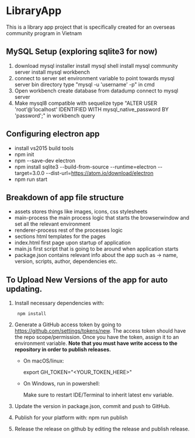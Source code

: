 # LibraryApp
This is a library app project that is specifically created for an overseas community program in Vietnam

## MySQL Setup (exploring sqlite3 for now)
1. download mysql installer
	install mysql shell
	install mysql community server
	install mysql workbench
2. connect to server
	set environment variable to point towards mysql server bin directory
	type "mysql -u 'username' -p" in cmd
3. Open workbench
	create database from datadump
	connect to mysql server
4. Make mysql8 compatible with sequelize
	type "ALTER USER 'root'@'localhost' IDENTIFIED WITH mysql_native_password BY 'password';" in workbench query

## Configuring electron app
- install vs2015 build tools
- npm init
- npm --save-dev electron
- npm install sqlite3 --build-from-source --runtime=electron --target=3.0.0 --dist-url=https://atom.io/download/electron
- npm run start

## Breakdown of app file structure
- assets
	stores things like images, icons, css stylesheets
- main-process
	the main process logic that starts the browserwindow and set all the relevant environment
- renderer-process
	rest of the processes logic
- sections
	html templates for the pages
- index.html
	first page upon startup of application
- main.js
	first script that is going to be around when application starts
- package.json
	contains relevant info about the app such as -> name, version, scripts, author, dependencies etc.



## To Upload New Versions of the app for auto updating.
1. Install necessary dependencies with:

		npm install

2. Generate a GitHub access token by going to https://github.com/settings/tokens/new. The access token should have the repo scope/permission. Once you have the token, assign it to an environment variable.
**Note that you must have write access to the repository in order to publish releases.**

	- On macOS/linux:

		 export GH_TOKEN="<YOUR_TOKEN_HERE>"
	 
	- On Windows, run in powershell:

 		[Environment]::SetEnvironmentVariable("GH_TOKEN","<YOUR_TOKEN_HERE>","User")
		Make sure to restart IDE/Terminal to inherit latest env variable.

3. Update the version in package.json, commit and push to GitHub.

4. Publish for your platform with:
npm run publish

5. Release the release on github by editing the release and publish release.
